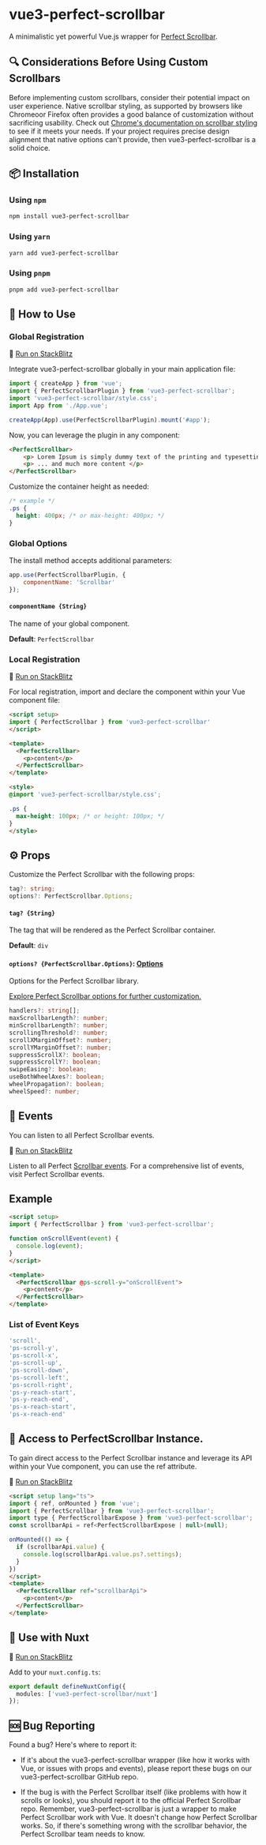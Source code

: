 # vue3-perfect-scrollbar
A minimalistic yet powerful Vue.js wrapper for [Perfect Scrollbar](https://perfectscrollbar.com/).

## 🔍 Considerations Before Using Custom Scrollbars
Before implementing custom scrollbars, consider their potential impact on user experience. Native scrollbar styling, as supported by browsers like Chromeoor Firefox often provides a good balance of customization without sacrificing usability. Check out [Chrome's documentation on scrollbar styling](https://chat.openai.com/#:~:text=Chrome%27s%20documentation%20on%20scrollbar%20styling) to see if it meets your needs. If your project requires precise design alignment that native options can't provide, then vue3-perfect-scrollbar is a solid choice.

## 📦 Installation

### Using `npm`

```sh
npm install vue3-perfect-scrollbar
```

### Using `yarn`

```sh
yarn add vue3-perfect-scrollbar
```

### Using `pnpm`
```sh
pnpm add vue3-perfect-scrollbar
```

## 🔌 How to Use 

### Global Registration
🚀 [Run on StackBlitz](https://stackblitz.com/edit/vitejs-vite-xpb5dl?file=src%2FApp.vue)

Integrate vue3-perfect-scrollbar globally in your main application file:

```js
import { createApp } from 'vue';
import { PerfectScrollbarPlugin } from 'vue3-perfect-scrollbar';
import 'vue3-perfect-scrollbar/style.css';
import App from './App.vue';

createApp(App).use(PerfectScrollbarPlugin).mount('#app');
```

Now, you can leverage the plugin in any component:

```html
<PerfectScrollbar>
    <p> Lorem Ipsum is simply dummy text of the printing and typesetting industry. </p>
    <p> ... and much more content </p>
</PerfectScrollbar>
```

Customize the container height as needed:

```css
/* example */
.ps {
  height: 400px; /* or max-height: 400px; */
}
```

### Global Options

The install method accepts additional parameters:

```js
app.use(PerfectScrollbarPlugin, {
    componentName: 'Scrollbar'
});
```

#### `componentName {String}`
The name of your global component.

**Default**: `PerfectScrollbar`

### Local Registration
🚀 [Run on StackBlitz](hhttps://stackblitz.com/edit/vitejs-vite-uszgyc?file=src%2FApp.vue)

For local registration, import and declare the component within your Vue component file:

```html
<script setup>
import { PerfectScrollbar } from 'vue3-perfect-scrollbar'
</script>

<template>
  <PerfectScrollbar>
    <p>content</p>
  </PerfectScrollbar>
</template>

<style>
@import 'vue3-perfect-scrollbar/style.css';

.ps {
  max-height: 100px; /* or height: 100px; */
}
</style>
```

## ⚙️ Props 

Customize the Perfect Scrollbar with the following props:

```ts
tag?: string;
options?: PerfectScrollbar.Options;
```

#### `tag? {String}`
The tag that will be rendered as the Perfect Scrollbar container.

**Default**: `div`

#### `options? {PerfectScrollbar.Options}`: [Options](https://perfectscrollbar.com/options.html)
Options for the Perfect Scrollbar library.

[Explore Perfect Scrollbar options for further customization.](https://perfectscrollbar.com/options.html)
```ts
handlers?: string[];
maxScrollbarLength?: number;
minScrollbarLength?: number;
scrollingThreshold?: number;
scrollXMarginOffset?: number;
scrollYMarginOffset?: number;
suppressScrollX?: boolean;
suppressScrollY?: boolean;
swipeEasing?: boolean;
useBothWheelAxes?: boolean;
wheelPropagation?: boolean;
wheelSpeed?: number;
```

## 🔄 Events
You can listen to all Perfect Scrollbar events.

🚀 [Run on StackBlitz](https://stackblitz.com/edit/vitejs-vite-p6a2i7?embed=1&file=src%2FApp.vue)

Listen to all Perfect [Scrollbar events](https://perfectscrollbar.com/events.html). For a comprehensive list of events, visit Perfect Scrollbar events.
## Example
```html
<script setup>
import { PerfectScrollbar } from 'vue3-perfect-scrollbar';

function onScrollEvent(event) {
  console.log(event);
}
</script>

<template>
  <PerfectScrollbar @ps-scroll-y="onScrollEvent">
    <p>content</p>
  </PerfectScrollbar>
</template>
```

### List of Event Keys

```ts
'scroll',
'ps-scroll-y',
'ps-scroll-x',
'ps-scroll-up',
'ps-scroll-down',
'ps-scroll-left',
'ps-scroll-right',
'ps-y-reach-start',
'ps-y-reach-end',
'ps-x-reach-start',
'ps-x-reach-end'
```

## 🧩 Access to PerfectScrollbar Instance.

To gain direct access to the Perfect Scrollbar instance and leverage its API within your Vue component, you can use the ref attribute.

🚀 [Run on StackBlitz](https://stackblitz.com/edit/vitejs-vite-mhnwda?file=src%2FApp.vue)

```html
<script setup lang="ts">
import { ref, onMounted } from 'vue';
import { PerfectScrollbar } from 'vue3-perfect-scrollbar';
import type { PerfectScrollbarExpose } from 'vue3-perfect-scrollbar';
const scrollbarApi = ref<PerfectScrollbarExpose | null>(null);

onMounted(() => {
  if (scrollbarApi.value) {
    console.log(scrollbarApi.value.ps?.settings);
  }
})
</script>
<template>
  <PerfectScrollbar ref="scrollbarApi">
    <p>content</p>
  </PerfectScrollbar>
</template>
```

## 🔌 Use with Nuxt
🚀 [Run on StackBlitz](https://stackblitz.com/edit/nuxt-starter-7bgunj?file=app.vue)

Add to your `nuxt.config.ts`:

```ts
export default defineNuxtConfig({
  modules: ['vue3-perfect-scrollbar/nuxt']
});
```


## 🆘 Bug Reporting
Found a bug? Here's where to report it:

+ If it's about the vue3-perfect-scrollbar wrapper (like how it works with Vue, or issues with props and events), please report these bugs on our vue3-perfect-scrollbar GitHub repo. 

+ If the bug is with the Perfect Scrollbar itself (like problems with how it scrolls or looks), you should report it to the official Perfect Scrollbar repo. Remember, vue3-perfect-scrollbar is just a wrapper to make Perfect Scrollbar work with Vue. It doesn't change how Perfect Scrollbar works. So, if there's something wrong with the scrollbar behavior, the Perfect Scrollbar team needs to know.
